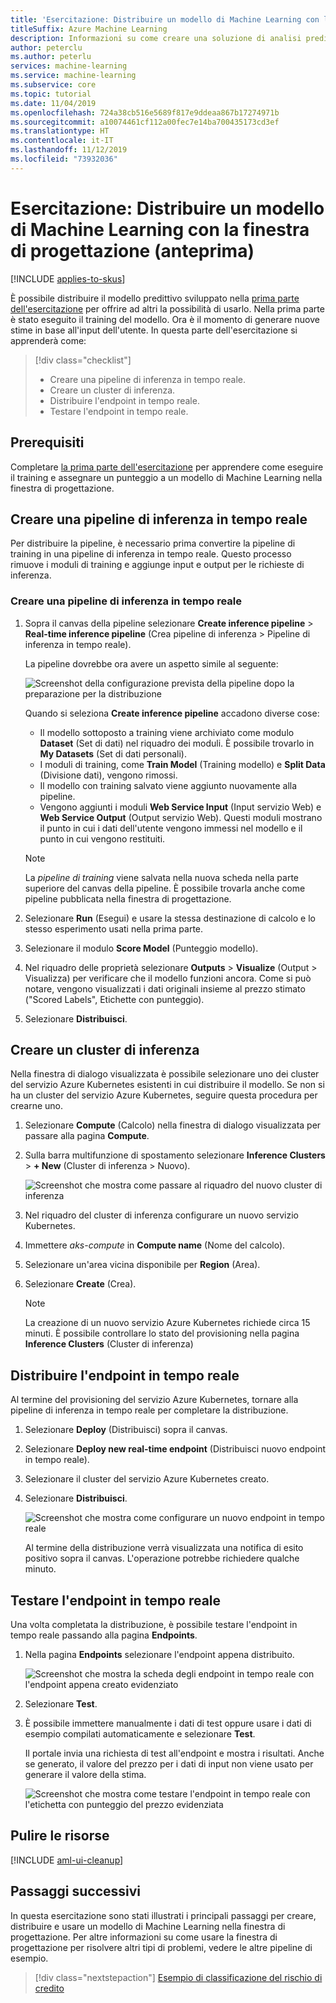 ```yaml
---
title: 'Esercitazione: Distribuire un modello di Machine Learning con la finestra di progettazione'
titleSuffix: Azure Machine Learning
description: Informazioni su come creare una soluzione di analisi predittiva nella finestra di progettazione di Azure Machine Learning (anteprima). Eseguire il training, assegnare punteggi e distribuire un modello di Machine Learning usando moduli con trascinamento della selezione.
author: peterclu
ms.author: peterlu
services: machine-learning
ms.service: machine-learning
ms.subservice: core
ms.topic: tutorial
ms.date: 11/04/2019
ms.openlocfilehash: 724a38cb516e5689f817e9ddeaa867b17274971b
ms.sourcegitcommit: a10074461cf112a00fec7e14ba700435173cd3ef
ms.translationtype: HT
ms.contentlocale: it-IT
ms.lasthandoff: 11/12/2019
ms.locfileid: "73932036"
---
```

# <a name="tutorial-deploy-a-machine-learning-model-with-the-designer-preview"></a>Esercitazione: Distribuire un modello di Machine Learning con la finestra di progettazione (anteprima)
[!INCLUDE [applies-to-skus](../../../includes/aml-applies-to-enterprise-sku.md)]

È possibile distribuire il modello predittivo sviluppato nella [prima parte dell'esercitazione](tutorial-designer-automobile-price-train-score.md) per offrire ad altri la possibilità di usarlo. Nella prima parte è stato eseguito il training del modello. Ora è il momento di generare nuove stime in base all'input dell'utente. In questa parte dell'esercitazione si apprenderà come:

> [!div class="checklist"]
> * Creare una pipeline di inferenza in tempo reale.
> * Creare un cluster di inferenza.
> * Distribuire l'endpoint in tempo reale.
> * Testare l'endpoint in tempo reale.

## <a name="prerequisites"></a>Prerequisiti

Completare [la prima parte dell'esercitazione](tutorial-designer-automobile-price-train-score.md) per apprendere come eseguire il training e assegnare un punteggio a un modello di Machine Learning nella finestra di progettazione.

## <a name="create-a-real-time-inference-pipeline"></a>Creare una pipeline di inferenza in tempo reale

Per distribuire la pipeline, è necessario prima convertire la pipeline di training in una pipeline di inferenza in tempo reale. Questo processo rimuove i moduli di training e aggiunge input e output per le richieste di inferenza.

### <a name="create-a-real-time-inference-pipeline"></a>Creare una pipeline di inferenza in tempo reale

1. Sopra il canvas della pipeline selezionare **Create inference pipeline** > **Real-time inference pipeline** (Crea pipeline di inferenza > Pipeline di inferenza in tempo reale).

    La pipeline dovrebbe ora avere un aspetto simile al seguente: 

   ![Screenshot della configurazione prevista della pipeline dopo la preparazione per la distribuzione](./media/ui-tutorial-automobile-price-deploy/real-time-inference-pipeline.png)

    Quando si seleziona **Create inference pipeline** accadono diverse cose:
    
    * Il modello sottoposto a training viene archiviato come modulo **Dataset** (Set di dati) nel riquadro dei moduli. È possibile trovarlo in **My Datasets** (Set di dati personali).
    * I moduli di training, come **Train Model** (Training modello) e **Split Data** (Divisione dati), vengono rimossi.
    * Il modello con training salvato viene aggiunto nuovamente alla pipeline.
    * Vengono aggiunti i moduli **Web Service Input** (Input servizio Web) e **Web Service Output** (Output servizio Web). Questi moduli mostrano il punto in cui i dati dell'utente vengono immessi nel modello e il punto in cui vengono restituiti.

    > [!NOTE]
    > La *pipeline di training* viene salvata nella nuova scheda nella parte superiore del canvas della pipeline. È possibile trovarla anche come pipeline pubblicata nella finestra di progettazione.
    >

1. Selezionare **Run** (Esegui) e usare la stessa destinazione di calcolo e lo stesso esperimento usati nella prima parte.

1. Selezionare il modulo **Score Model** (Punteggio modello).

1. Nel riquadro delle proprietà selezionare **Outputs** > **Visualize** (Output > Visualizza) per verificare che il modello funzioni ancora. Come si può notare, vengono visualizzati i dati originali insieme al prezzo stimato ("Scored Labels", Etichette con punteggio).

1. Selezionare **Distribuisci**.

## <a name="create-an-inferencing-cluster"></a>Creare un cluster di inferenza

Nella finestra di dialogo visualizzata è possibile selezionare uno dei cluster del servizio Azure Kubernetes esistenti in cui distribuire il modello. Se non si ha un cluster del servizio Azure Kubernetes, seguire questa procedura per crearne uno.

1. Selezionare **Compute** (Calcolo) nella finestra di dialogo visualizzata per passare alla pagina **Compute**.

1. Sulla barra multifunzione di spostamento selezionare **Inference Clusters** >  **+ New** (Cluster di inferenza > Nuovo).

    ![Screenshot che mostra come passare al riquadro del nuovo cluster di inferenza](./media/ui-tutorial-automobile-price-deploy/new-inference-cluster.png)

1. Nel riquadro del cluster di inferenza configurare un nuovo servizio Kubernetes.

1. Immettere *aks-compute* in **Compute name** (Nome del calcolo).
    
1. Selezionare un'area vicina disponibile per **Region** (Area).

1. Selezionare **Create** (Crea).

    > [!NOTE]
    > La creazione di un nuovo servizio Azure Kubernetes richiede circa 15 minuti. È possibile controllare lo stato del provisioning nella pagina **Inference Clusters** (Cluster di inferenza)
    >

## <a name="deploy-the-real-time-endpoint"></a>Distribuire l'endpoint in tempo reale

Al termine del provisioning del servizio Azure Kubernetes, tornare alla pipeline di inferenza in tempo reale per completare la distribuzione.

1. Selezionare **Deploy** (Distribuisci) sopra il canvas.

1. Selezionare **Deploy new real-time endpoint** (Distribuisci nuovo endpoint in tempo reale). 

1. Selezionare il cluster del servizio Azure Kubernetes creato.

1. Selezionare **Distribuisci**.

    ![Screenshot che mostra come configurare un nuovo endpoint in tempo reale](./media/ui-tutorial-automobile-price-deploy/setup-endpoint.png)

    Al termine della distribuzione verrà visualizzata una notifica di esito positivo sopra il canvas. L'operazione potrebbe richiedere qualche minuto.

## <a name="test-the-real-time-endpoint"></a>Testare l'endpoint in tempo reale

Una volta completata la distribuzione, è possibile testare l'endpoint in tempo reale passando alla pagina **Endpoints**.

1. Nella pagina **Endpoints** selezionare l'endpoint appena distribuito.

    ![Screenshot che mostra la scheda degli endpoint in tempo reale con l'endpoint appena creato evidenziato](./media/ui-tutorial-automobile-price-deploy/endpoints.png)

1. Selezionare **Test**.

1. È possibile immettere manualmente i dati di test oppure usare i dati di esempio compilati automaticamente e selezionare **Test**.

    Il portale invia una richiesta di test all'endpoint e mostra i risultati. Anche se generato, il valore del prezzo per i dati di input non viene usato per generare il valore della stima.

    ![Screenshot che mostra come testare l'endpoint in tempo reale con l'etichetta con punteggio del prezzo evidenziata](./media/ui-tutorial-automobile-price-deploy/test-endpoint.png)

## <a name="clean-up-resources"></a>Pulire le risorse

[!INCLUDE [aml-ui-cleanup](../../../includes/aml-ui-cleanup.md)]

## <a name="next-steps"></a>Passaggi successivi

In questa esercitazione sono stati illustrati i principali passaggi per creare, distribuire e usare un modello di Machine Learning nella finestra di progettazione. Per altre informazioni su come usare la finestra di progettazione per risolvere altri tipi di problemi, vedere le altre pipeline di esempio.

> [!div class="nextstepaction"]
> [Esempio di classificazione del rischio di credito](how-to-designer-sample-classification-credit-risk-cost-sensitive.md)
